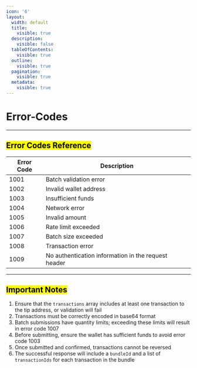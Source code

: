 ```yaml
---
icon: '6'
layout:
  width: default
  title:
    visible: true
  description:
    visible: false
  tableOfContents:
    visible: true
  outline:
    visible: true
  pagination:
    visible: true
  metadata:
    visible: true
---
```


# Error-Codes

***

## <mark style="color:$success;">Error Codes Reference</mark> <a href="#error-codes-reference" id="error-codes-reference"></a>

| Error Code | Description                                         |
| ---------- | --------------------------------------------------- |
| 1001       | Batch validation error                              |
| 1002       | Invalid wallet address                              |
| 1003       | Insufficient funds                                  |
| 1004       | Network error                                       |
| 1005       | Invalid amount                                      |
| 1006       | Rate limit exceeded                                 |
| 1007       | Batch size exceeded                                 |
| 1008       | Transaction error                                   |
| 1009       | No authentication information in the request header |

***

## <mark style="color:$success;">Important Notes</mark> <a href="#important-notes" id="important-notes"></a>

1. Ensure that the `transactions` array includes at least one transaction to the tip address, or validation will fail
2. Transactions must be correctly encoded in base64 format
3. Batch submissions have quantity limits; exceeding these limits will result in error code 1007
4. Before submitting, ensure the wallet has sufficient funds to avoid error code 1003
5. Once submitted and confirmed, transactions cannot be reversed
6. The successful response will include a `bundleId` and a list of `transactionIds` for each transaction in the bundle
